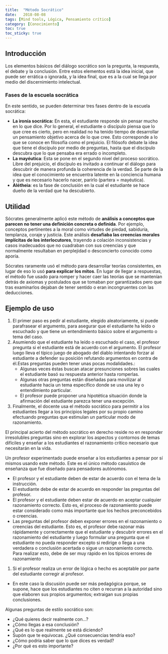 ```yaml
---
title:  "Método Socrático"
date:   2018-08-08
tags: [Mind tools, Lógica, Pensamiento crítico]
category: [Conocimiento]
toc: true
toc_sticky: true
---
```


## Introducción

Los elementos básicos del diálogo socrático son la pregunta, la respuesta,  el debate y la conclusión. Entre estos elementos está la idea inicial,  que puede ser errática o ignorada, y la idea final, que es a la cual se llega por medio del discernimiento intelectual.

### Fases de la escuela socrática

En este sentido, se pueden determinar tres fases dentro de la escuela socrática:

- **La ironía socrática:** En esta, el estudiante responde sin  pensar mucho en lo que dice. Por lo general, el estudiante o discípulo  piensa que lo que cree es cierto, pero en realidad no ha tenido tiempo  de desarrollar un pensamiento objetivo acerca de lo que cree. Esto  corresponde a lo que se conoce en filosofía como el prejuicio. El  filósofo debate la idea que tiene el discípulo por medio de preguntas,  hasta que el discípulo descubra que lo que pensaba era errado o  incompleto.
- **La mayéutica**: Esta se pone en el segundo nivel del proceso  socrático. Libre del prejuicio, el discípulo es invitado a continuar el  diálogo para descubrir de manera profunda la coherencia de la verdad. Se parte de la idea que el conocimiento se encuentra latente en la  conciencia humana y que es necesario hacerlo nacer, parirlo (partera =  mayéutica).
- **Alétheia**: es la fase de conclusión en la cual el estudiante se hace dueño de la verdad que ha descubierto.

## Utilidad

Sócrates generalmente aplicó este método de **análisis a conceptos que parecen no tener una definición concreta o definida**. Por ejemplo, conceptos pertinentes a la moral como virtudes de piedad, sabiduría, templanza, coraje y justicia. Este análisis **desafiaba las creencias morales implícitas de los interlocutores**, trayendo a colación inconsistencias y casos inadecuados que no  cuadraban con sus creencias y que normalmente resultaban en perplejidad o desconcierto conocido como aporía.

Sócrates raramente usó el método para desarrollar teorías consistentes, en lugar de eso lo usó **para explicar los mitos**. En lugar de llegar a respuestas, el método fue usado para romper y  hacer caer las teorías que se mantenían detrás de axiomas y postulados  que se tomaban por garantizados pero que tras examinarlos dejaban de  tener sentido o eran incongruentes con las deducciones.

## Ejemplo de uso

1. El primer paso es pedir al estudiante, elegido aleatoriamente,  si puede  parafrasear el argumento, para asegurar que el estudiante ha leído o  escuchado y que tiene un entendimiento básico sobre el argumento o tema  del caso.
2. Asumiendo que el estudiante ha leído o escuchado el caso, el  profesor pregunta si el estudiante está de acuerdo con el argumento. El  profesor luego lleva el típico juego de abogado del diablo intentando  forzar al estudiante a defender su posición refutando argumentos en  contra de él.Estas preguntas pueden tener unas pocas modalidades.:
   - Algunas veces éstas buscan atacar presunciones sobres las cuales el estudiante basó su respuesta anterior hasta romperlas.
   - Algunas otras preguntas están diseñadas para movilizar al estudiante hacia un tema específico donde se usa una ley o entendimiento  particular.
   - El profesor puede proponer una hipotética situación donde la afirmación del estudiante parezca tener una excepción.
3. Finalmente, el docente usa el método socrático para permitir a los  estudiantes llegar a los principios legales por su propio camino  efectuando preguntas que estimulan un particular modo de razonamiento.

El principal acierto del método socrático en derecho reside no en  responder irresolubles preguntas sino en explorar los aspectos y  contornos de temas difíciles y enseñar a los estudiantes el razonamiento crítico necesario que necesitarán en la vida.

Un profesor experimentado puede enseñar a los estudiantes a  pensar por sí mismos usando este método. Este es el único método  casuístico de enseñanza que fue diseñado para pensadores autónomos.

- El profesor y el estudiante deben de estar de acuerdo con el tema de la instrucción.
- El estudiante debe de estar de acuerdo en responder las preguntas del profesor.
- El profesor y el estudiante deben estar de acuerdo en aceptar  cualquier razonamiento correcto. Esto es, el proceso de razonamiento  puede estar considerado como más importante que los hechos preconcebidos o creencias.
- Las preguntas del profesor deben exponer errores en el razonamiento o creencias del estudiante. Esto es, el profesor debe razonar más  rápidamente y correctamente que el estudiante y descubrir errores en el  razonamiento del estudiante y luego formular una pregunta que el  estudiante no pueda responder excepto si redirige o llega a una  verdadera o conclusión acertada o sigue un razonamiento correcto. Para  realizar esto, debe de ser muy rápido en los típicos errores de  razonamiento

1. Si el profesor realiza un error de lógica o hecho es aceptable por parte del estudiante corregir al profesor.

- En este caso la discusión puede ser más pedagógica porque, se  supone, hace que los estudiantes no citen o recurran a la autoridad sino que elaboren sus propios argumentos; extraigan sus propias  conclusiones.

Algunas preguntas de estilo socrático son:

- ¿Qué quieres decir realmente con...?
- ¿Cómo llegas a esa conclusión?
- ¿Qué es lo que realmente se está diciendo?
- Supón que te equivocas. ¿Qué consecuencias tendría eso?
- ¿Cómo podría saber que lo que dices es verdad?
- ¿Por qué es esto importante?
